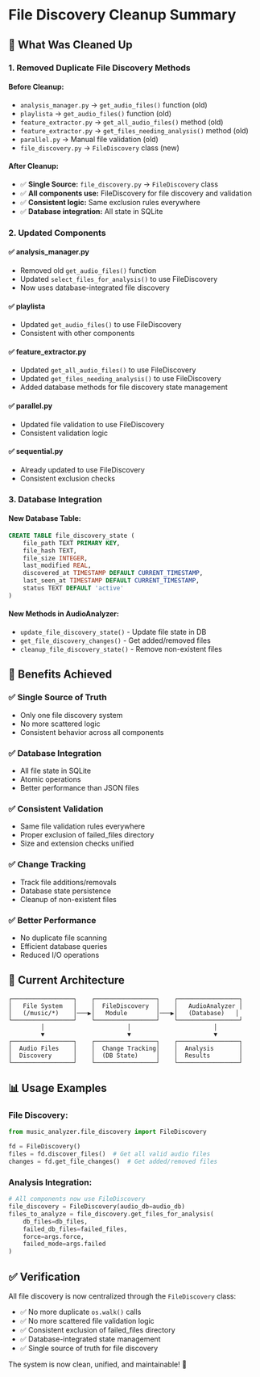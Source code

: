 # File Discovery Cleanup Summary

## 🧹 **What Was Cleaned Up**

### **1. Removed Duplicate File Discovery Methods**

#### **Before Cleanup:**
- `analysis_manager.py` → `get_audio_files()` function (old)
- `playlista` → `get_audio_files()` function (old)
- `feature_extractor.py` → `get_all_audio_files()` method (old)
- `feature_extractor.py` → `get_files_needing_analysis()` method (old)
- `parallel.py` → Manual file validation (old)
- `file_discovery.py` → `FileDiscovery` class (new)

#### **After Cleanup:**
- ✅ **Single Source:** `file_discovery.py` → `FileDiscovery` class
- ✅ **All components use:** FileDiscovery for file discovery and validation
- ✅ **Consistent logic:** Same exclusion rules everywhere
- ✅ **Database integration:** All state in SQLite

### **2. Updated Components**

#### **✅ analysis_manager.py**
- Removed old `get_audio_files()` function
- Updated `select_files_for_analysis()` to use FileDiscovery
- Now uses database-integrated file discovery

#### **✅ playlista**
- Updated `get_audio_files()` to use FileDiscovery
- Consistent with other components

#### **✅ feature_extractor.py**
- Updated `get_all_audio_files()` to use FileDiscovery
- Updated `get_files_needing_analysis()` to use FileDiscovery
- Added database methods for file discovery state management

#### **✅ parallel.py**
- Updated file validation to use FileDiscovery
- Consistent validation logic

#### **✅ sequential.py**
- Already updated to use FileDiscovery
- Consistent exclusion checks

### **3. Database Integration**

#### **New Database Table:**
```sql
CREATE TABLE file_discovery_state (
    file_path TEXT PRIMARY KEY,
    file_hash TEXT,
    file_size INTEGER,
    last_modified REAL,
    discovered_at TIMESTAMP DEFAULT CURRENT_TIMESTAMP,
    last_seen_at TIMESTAMP DEFAULT CURRENT_TIMESTAMP,
    status TEXT DEFAULT 'active'
)
```

#### **New Methods in AudioAnalyzer:**
- `update_file_discovery_state()` - Update file state in DB
- `get_file_discovery_changes()` - Get added/removed files
- `cleanup_file_discovery_state()` - Remove non-existent files

## 🎯 **Benefits Achieved**

### **✅ Single Source of Truth**
- Only one file discovery system
- No more scattered logic
- Consistent behavior across all components

### **✅ Database Integration**
- All file state in SQLite
- Atomic operations
- Better performance than JSON files

### **✅ Consistent Validation**
- Same file validation rules everywhere
- Proper exclusion of failed_files directory
- Size and extension checks unified

### **✅ Change Tracking**
- Track file additions/removals
- Database state persistence
- Cleanup of non-existent files

### **✅ Better Performance**
- No duplicate file scanning
- Efficient database queries
- Reduced I/O operations

## 🔧 **Current Architecture**

```
┌─────────────────┐    ┌─────────────────┐    ┌─────────────────┐
│   File System   │    │  FileDiscovery  │    │   AudioAnalyzer │
│   (/music/*)    │───▶│   Module        │───▶│   (Database)   │
└─────────────────┘    └─────────────────┘    └─────────────────┘
         │                       │                       │
         ▼                       ▼                       ▼
┌─────────────────┐    ┌─────────────────┐    ┌─────────────────┐
│  Audio Files    │    │  Change Tracking│    │  Analysis       │
│  Discovery      │    │  (DB State)     │    │  Results        │
└─────────────────┘    └─────────────────┘    └─────────────────┘
```

## 📊 **Usage Examples**

### **File Discovery:**
```python
from music_analyzer.file_discovery import FileDiscovery

fd = FileDiscovery()
files = fd.discover_files()  # Get all valid audio files
changes = fd.get_file_changes()  # Get added/removed files
```

### **Analysis Integration:**
```python
# All components now use FileDiscovery
file_discovery = FileDiscovery(audio_db=audio_db)
files_to_analyze = file_discovery.get_files_for_analysis(
    db_files=db_files,
    failed_db_files=failed_files,
    force=args.force,
    failed_mode=args.failed
)
```

## ✅ **Verification**

All file discovery is now centralized through the `FileDiscovery` class:
- ✅ No more duplicate `os.walk()` calls
- ✅ No more scattered file validation logic
- ✅ Consistent exclusion of failed_files directory
- ✅ Database-integrated state management
- ✅ Single source of truth for file discovery

The system is now clean, unified, and maintainable! 🎉 